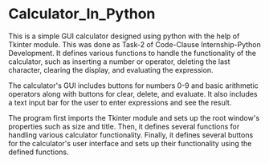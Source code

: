 # Calculator_In_Python
This is a simple GUI calculator designed using python with the help of Tkinter module. This was done as Task-2 of Code-Clause Internship-Python Development.
It defines various functions to handle the functionality of the calculator, such as inserting a number or operator, deleting the last character, clearing the display, and evaluating the expression.

The calculator's GUI includes buttons for numbers 0-9 and basic arithmetic operators along with buttons for clear, delete, and evaluate. It also includes a text input bar for the user to enter expressions and see the result.

The program first imports the Tkinter module and sets up the root window's properties such as size and title. Then, it defines several functions for handling various calculator functionality. Finally, it defines several buttons for the calculator's user interface and sets up their functionality using the defined functions.
